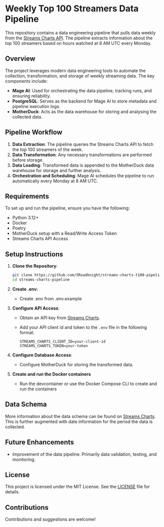 # Weekly Top 100 Streamers Data Pipeline

This repository contains a data engineering pipeline that pulls data weekly from the [Streams Charts API](https://streams-charts.gitbook.io/streams-charts-live-streaming-api-docs/free-request). The pipeline extracts information about the top 100 streamers based on hours watched at 8 AM UTC every Monday.

## Overview

The project leverages modern data engineering tools to automate the collection, transformation, and storage of weekly streaming data. The key components include:

- **Mage AI**: Used for orchestrating the data pipeline, tracking runs, and ensuring reliability.
- **PostgreSQL**: Serves as the backend for Mage AI to store metadata and pipeline execution logs.
- **MotherDuck**: Acts as the data warehouse for storing and analysing the collected data.

## Pipeline Workflow

1. **Data Extraction**: The pipeline queries the Streams Charts API to fetch the top 100 streamers of the week.
2. **Data Transformation**: Any necessary transformations are performed before storage.
3. **Data Loading**: Transformed data is appended to the MotherDuck data warehouse for storage and further analysis.
4. **Orchestration and Scheduling**: Mage AI schedules the pipeline to run automatically every Monday at 8 AM UTC.


## Requirements

To set up and run the pipeline, ensure you have the following:

- Python 3.12+
- Docker
- Poetry
- MotherDuck setup with a Read/Write Access Token
- Streams Charts API Access


## Setup Instructions

1. **Clone the Repository**:
   ```bash
   git clone https://github.com/SRoadknight/streams-charts-t100-pipeline.git
   cd streams-charts-pipeline
   ```

2. **Create .env**:
    - Create .env from .env.example

3. **Configure API Access**:
   - Obtain an API key from [Streams Charts](https://streams-charts.gitbook.io/streams-charts-live-streaming-api-docs).
   - Add your API client id and token to the `.env` file in the following format:
     
     ```env
     STREAMS_CHARTS_CLIENT_ID=your-client-id
     STREAMS_CHARTS_TOKEN=your-token
     ```

4. **Configure Database Access**:
   - Configure MotherDuck for storing the transformed data.

5. **Create and run the Docker containers**
   - Run the devcontainer or use the Docker Compose CLI to create and run the containers

## Data Schema

More information about the data schema can be found on [Streams Charts](https://streams-charts.gitbook.io/streams-charts-live-streaming-api-docs/free-request). This is further augmented with date information for the period the data is collected.

## Future Enhancements

- Improvement of the data pipeline. Primarily data validation, testing, and monitoring.

## License

This project is licensed under the MIT License. See the [LICENSE](LICENSE) file for details.

## Contributions 

Contributions and suggestions are welcome!
